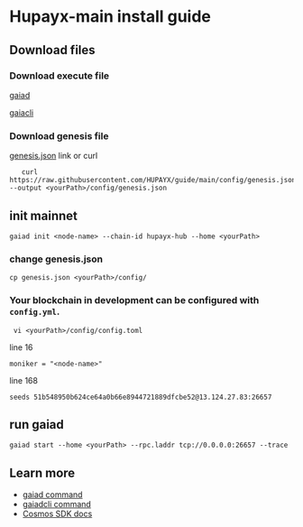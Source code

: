 # Hupayx-main install guide

## Download files

### Download execute file

[gaiad](https://raw.githubusercontent.com/HUPAYX/guide/main/mainnet/gaiad)

[gaiacli](https://raw.githubusercontent.com/HUPAYX/guide/main/mainnet/gaiacli) 

### Download genesis file

[genesis.json](https://raw.githubusercontent.com/HUPAYX/guide/main/config/genesis.json) link or curl

```
   curl https://raw.githubusercontent.com/HUPAYX/guide/main/config/genesis.json --output <yourPath>/config/genesis.json
```

## init mainnet

```
gaiad init <node-name> --chain-id hupayx-hub --home <yourPath>
```

### change genesis.json
```
cp genesis.json <yourPath>/config/
```

### Your blockchain in development can be configured with `config.yml`.
```
 vi <yourPath>/config/config.toml
```

line 16
```
moniker = "<node-name>"
```

line 168
```  gaiad tendermint show-node-id --home <yourPath>
seeds 51b548950b624ce64a0b66e8944721889dfcbe52@13.124.27.83:26657 
```


## run gaiad

```
gaiad start --home <yourPath> --rpc.laddr tcp://0.0.0.0:26657 --trace
```

## Learn more

- [gaiad command](gaiad_command.md)
- [gaiadcli command](gaiacli_command.md)
- [Cosmos SDK docs](https://docs.cosmos.network)

